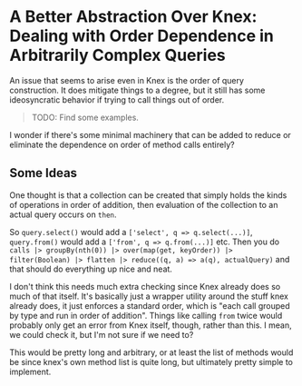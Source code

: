 A Better Abstraction Over Knex: Dealing with Order Dependence in Arbitrarily Complex Queries
============================================================================================

An issue that seems to arise even in Knex is the order of query construction.  It does mitigate things to a degree, but it still has some ideosyncratic behavior if trying to call things out of order.

> TODO: Find some examples.

I wonder if there's some minimal machinery that can be added to reduce or eliminate the dependence on order of method calls entirely?



## Some Ideas

One thought is that a collection can be created that simply holds the kinds of operations in order of addition, then evaluation of the collection to an actual query occurs on `then`.

So `query.select()` would add a `['select', q => q.select(...)]`, `query.from()` would add a `['from', q => q.from(...)]` etc.  Then you do `calls |> groupBy(nth(0)) |> over(map(get, keyOrder)) |> filter(Boolean) |> flatten |> reduce((q, a) => a(q), actualQuery)` and that should do everything up nice and neat.

I don't think this needs much extra checking since Knex already does so much of that itself.  It's basically just a wrapper utility around the stuff knex already does, it just enforces a standard order, which is "each call grouped by type and run in order of addition".  Things like calling `from` twice would probably only get an error from Knex itself, though, rather than this.  I mean, we could check it, but I'm not sure if we need to?

This would be pretty long and arbitrary, or at least the list of methods would be since knex's own method list is quite long, but ultimately pretty simple to implement.
